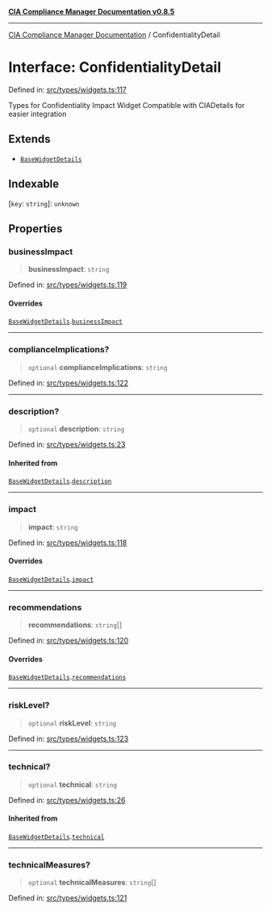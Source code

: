[**CIA Compliance Manager Documentation v0.8.5**](../README.md)

***

[CIA Compliance Manager Documentation](../globals.md) / ConfidentialityDetail

# Interface: ConfidentialityDetail

Defined in: [src/types/widgets.ts:117](https://github.com/Hack23/cia-compliance-manager/blob/b799ef22d9067d09cc69eaeddf109ac9dcdce934/src/types/widgets.ts#L117)

Types for Confidentiality Impact Widget
Compatible with CIADetails for easier integration

## Extends

- [`BaseWidgetDetails`](BaseWidgetDetails.md)

## Indexable

\[`key`: `string`\]: `unknown`

## Properties

### businessImpact

> **businessImpact**: `string`

Defined in: [src/types/widgets.ts:119](https://github.com/Hack23/cia-compliance-manager/blob/b799ef22d9067d09cc69eaeddf109ac9dcdce934/src/types/widgets.ts#L119)

#### Overrides

[`BaseWidgetDetails`](BaseWidgetDetails.md).[`businessImpact`](BaseWidgetDetails.md#businessimpact)

***

### complianceImplications?

> `optional` **complianceImplications**: `string`

Defined in: [src/types/widgets.ts:122](https://github.com/Hack23/cia-compliance-manager/blob/b799ef22d9067d09cc69eaeddf109ac9dcdce934/src/types/widgets.ts#L122)

***

### description?

> `optional` **description**: `string`

Defined in: [src/types/widgets.ts:23](https://github.com/Hack23/cia-compliance-manager/blob/b799ef22d9067d09cc69eaeddf109ac9dcdce934/src/types/widgets.ts#L23)

#### Inherited from

[`BaseWidgetDetails`](BaseWidgetDetails.md).[`description`](BaseWidgetDetails.md#description)

***

### impact

> **impact**: `string`

Defined in: [src/types/widgets.ts:118](https://github.com/Hack23/cia-compliance-manager/blob/b799ef22d9067d09cc69eaeddf109ac9dcdce934/src/types/widgets.ts#L118)

#### Overrides

[`BaseWidgetDetails`](BaseWidgetDetails.md).[`impact`](BaseWidgetDetails.md#impact)

***

### recommendations

> **recommendations**: `string`[]

Defined in: [src/types/widgets.ts:120](https://github.com/Hack23/cia-compliance-manager/blob/b799ef22d9067d09cc69eaeddf109ac9dcdce934/src/types/widgets.ts#L120)

#### Overrides

[`BaseWidgetDetails`](BaseWidgetDetails.md).[`recommendations`](BaseWidgetDetails.md#recommendations)

***

### riskLevel?

> `optional` **riskLevel**: `string`

Defined in: [src/types/widgets.ts:123](https://github.com/Hack23/cia-compliance-manager/blob/b799ef22d9067d09cc69eaeddf109ac9dcdce934/src/types/widgets.ts#L123)

***

### technical?

> `optional` **technical**: `string`

Defined in: [src/types/widgets.ts:26](https://github.com/Hack23/cia-compliance-manager/blob/b799ef22d9067d09cc69eaeddf109ac9dcdce934/src/types/widgets.ts#L26)

#### Inherited from

[`BaseWidgetDetails`](BaseWidgetDetails.md).[`technical`](BaseWidgetDetails.md#technical)

***

### technicalMeasures?

> `optional` **technicalMeasures**: `string`[]

Defined in: [src/types/widgets.ts:121](https://github.com/Hack23/cia-compliance-manager/blob/b799ef22d9067d09cc69eaeddf109ac9dcdce934/src/types/widgets.ts#L121)
